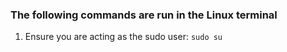 ### The following commands are run in the Linux terminal ###
1. Ensure you are acting as the sudo user: `sudo su`
